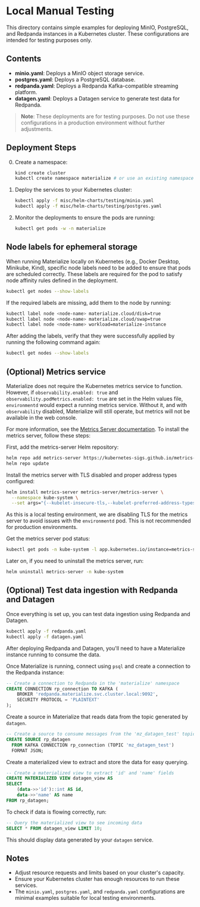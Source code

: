 # Local Manual Testing

This directory contains simple examples for deploying MinIO, PostgreSQL, and Redpanda instances in a Kubernetes cluster. These configurations are intended for testing purposes only.

## Contents

- **minio.yaml**: Deploys a MinIO object storage service.
- **postgres.yaml**: Deploys a PostgreSQL database.
- **redpanda.yaml**: Deploys a Redpanda Kafka-compatible streaming platform.
- **datagen.yaml**: Deploys a Datagen service to generate test data for Redpanda.

> **Note**: These deployments are for testing purposes. Do not use these configurations in a production environment without further adjustments.

## Deployment Steps

0. Create a namespace:

    ```bash
    kind create cluster
    kubectl create namespace materialize # or use an existing namespace
    ```

1. Deploy the services to your Kubernetes cluster:

    ```bash
    kubectl apply -f misc/helm-charts/testing/minio.yaml
    kubectl apply -f misc/helm-charts/testing/postgres.yaml
    ```

2. Monitor the deployments to ensure the pods are running:

    ```bash
    kubectl get pods -w -n materialize
    ```

## Node labels for ephemeral storage

When running Materialize locally on Kubernetes (e.g., Docker Desktop, Minikube, Kind), specific node labels need to be added to ensure that pods are scheduled correctly. These labels are required for the pod to satisfy node affinity rules defined in the deployment.

```sh
kubectl get nodes --show-labels
```

If the required labels are missing, add them to the node by running:

```sh
kubectl label node <node-name> materialize.cloud/disk=true
kubectl label node <node-name> materialize.cloud/swap=true
kubectl label node <node-name> workload=materialize-instance
```

After adding the labels, verify that they were successfully applied by running the following command again:

```sh
kubectl get nodes --show-labels
```

## (Optional) Metrics service

Materialize does not require the Kubernetes metrics service to function. However, if `observability.enabled: true` and `observability.podMetrics.enabled: true` are set in the Helm values file, `environmentd` would expect a running metrics service. Without it, and with `observability` disabled, Materialize will still operate, but metrics will not be available in the web console.

For more information, see the [Metrics Server documentation](https://github.com/kubernetes-sigs/metrics-server/blob/master/README.md). To install the metrics server, follow these steps:

First, add the metrics-server Helm repository:

```bash
helm repo add metrics-server https://kubernetes-sigs.github.io/metrics-server/
helm repo update
```

Install the metrics server with TLS disabled and proper address types configured:

```bash
helm install metrics-server metrics-server/metrics-server \
  --namespace kube-system \
  --set args="{--kubelet-insecure-tls,--kubelet-preferred-address-types=InternalIP\,Hostname\,ExternalIP}"
```

As this is a local testing environment, we are disabling TLS for the metrics server to avoid issues with the `environmentd` pod. This is not recommended for production environments.

Get the metrics server pod status:

```bash
kubectl get pods -n kube-system -l app.kubernetes.io/instance=metrics-server
```

Later on, if you need to uninstall the metrics server, run:

```bash
helm uninstall metrics-server -n kube-system
```

## (Optional) Test data ingestion with Redpanda and Datagen

Once everything is set up, you can test data ingestion using Redpanda and Datagen.

```bash
kubectl apply -f redpanda.yaml
kubectl apply -f datagen.yaml
```

After deploying Redpanda and Datagen, you'll need to have a Materialize instance running to consume the data.

Once Materialize is running, connect using `psql` and create a connection to the Redpanda instance:

```sql
-- Create a connection to Redpanda in the 'materialize' namespace
CREATE CONNECTION rp_connection TO KAFKA (
    BROKER 'redpanda.materialize.svc.cluster.local:9092',
    SECURITY PROTOCOL = 'PLAINTEXT'
);
```

Create a source in Materialize that reads data from the topic generated by `datagen`.

```sql
-- Create a source to consume messages from the 'mz_datagen_test' topic
CREATE SOURCE rp_datagen
  FROM KAFKA CONNECTION rp_connection (TOPIC 'mz_datagen_test')
  FORMAT JSON;
```

Create a materialized view to extract and store the data for easy querying.

```sql
-- Create a materialized view to extract 'id' and 'name' fields
CREATE MATERIALIZED VIEW datagen_view AS
SELECT
    (data->>'id')::int AS id,
    data->>'name' AS name
FROM rp_datagen;
```

To check if data is flowing correctly, run:

```sql
-- Query the materialized view to see incoming data
SELECT * FROM datagen_view LIMIT 10;
```

This should display data generated by your `datagen` service.

## Notes

- Adjust resource requests and limits based on your cluster's capacity.
- Ensure your Kubernetes cluster has enough resources to run these services.
- The `minio.yaml`, `postgres.yaml`, and `redpanda.yaml` configurations are minimal examples suitable for local testing environments.

